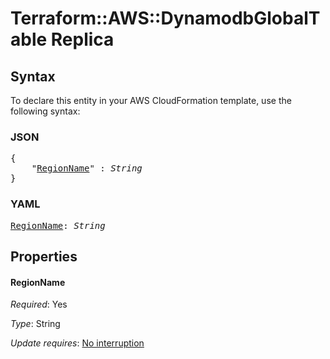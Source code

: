 # Terraform::AWS::DynamodbGlobalTable Replica

## Syntax

To declare this entity in your AWS CloudFormation template, use the following syntax:

### JSON

<pre>
{
    "<a href="#regionname" title="RegionName">RegionName</a>" : <i>String</i>
}
</pre>

### YAML

<pre>
<a href="#regionname" title="RegionName">RegionName</a>: <i>String</i>
</pre>

## Properties

#### RegionName

_Required_: Yes

_Type_: String

_Update requires_: [No interruption](https://docs.aws.amazon.com/AWSCloudFormation/latest/UserGuide/using-cfn-updating-stacks-update-behaviors.html#update-no-interrupt)


